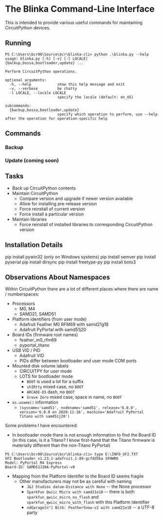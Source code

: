 # The Blinka Command-Line Interface

This is intended to provide various useful commands for maintaining CircuitPython devices.

## Running

```
PS C:\Users\bcr00\Source\bcr\blinka-cli> python .\blinka.py --help    
usage: blinka.py [-h] [-v] [-l LOCALE] {backup,bossa,bootloader,update} ...

Perform CircuitPython operations.

optional arguments:
  -h, --help            show this help message and exit
  -v, --verbose         be chatty
  -l LOCALE, --locale LOCALE
                        specify the locale (default: en_US)

subcommands:
  {backup,bossa,bootloader,update}
                        specify which operation to perform, use --help after the operation for operation-specific help
```

## Commands

### Backup

### Update (coming soon)

## Tasks

* Back up CircuitPython contents
* Maintain CircuitPython
    * Compare version and upgrade if newer version available
    * Allow for installing pre-release version
    * Force reinstall of current version
    * Force install a particular version
* Maintain libraries
    * Force reinstall of installed libraries to corresponding CircuitPython version

## Installation Details

pip install pywin32 (only on Windows systems)
pip install semver
pip install pyserial
pip install dirsync
pip install freetype-py
pip install boto3

## Observations About Namespaces

Within CircuitPython there are a lot of different places where there are
name / numberspaces:

* Processors
  * M0, M4
  * SAMD21, SAMD51
* Platform identifiers (from user mode)
  * Adafruit Feather M0 RFM69 with samd21g18
  * Adafruit PyPortal with samd51j20
* Board IDs (firmware root names)
  * feather_m0_rfm69
  * pyportal_titano
* USB VID / PID
  * Adafruit VID
  * PIDs differ between bootloader and user mode COM ports
* Mounted disk volume labels
  * CIRCUITPY for user mode
  * LOTS for bootloader mode
    * `BOOT` is used a lot for a suffix
    * `shIRtty` mixed case, no `BOOT`
    * `ARCADE-D5` dash, no `BOOT`
    * `Grove Zero` mixed case, space in name, no `BOOT`
* `os.uname()` information
  * `(sysname='samd51', nodename='samd51', release='6.0.0', version='6.0.0 on 2020-11-16', machine='Adafruit PyPortal Titano with samd51j20')`


Some problems I have encountered:

* In bootloader mode there is not enough information to find the Board ID
  (in this case, is it a Titano? I know first-hand that the Titano firmware
  is materially different than the non-Titano PyPortal)
```
PS C:\Users\bcr00\Source\bcr\blinka-cli> type E:\INFO_UF2.TXT
UF2 Bootloader v1.23.1-adafruit.1-89-gcfdd5ba SFHWRO
Model: PyPortal M4 Express
Board-ID: SAMD51J20A-PyPortal-v0
```
* Mapping from the Platform Identifer to the Board ID seems fragile
  * Other manufacturers may not be as careful with naming
    * `J&J Studios datum-Distance with None` -- the None processor
    * `SparkFun Qwiic Micro with samd21e18` -- there is both
      `sparkfun_qwiic_micro_no_flash` and `sparkfun_qwiic_micro_with_flash`
      with this Platform Identifier
    * `ndGarage[n°] Bit6: FeatherSnow-v2 with samd21e18` -- a UTF-8 party
